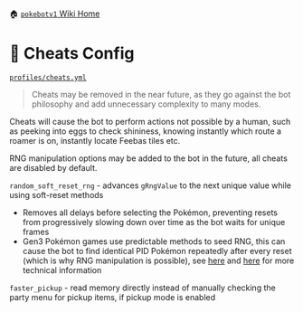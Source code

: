 🏠 [`pokebotv1` Wiki Home](../Readme.md)

# 💎 Cheats Config

[`profiles/cheats.yml`](../../modules/config/templates/cheats.yml)

> Cheats may be removed in the near future, as they go against the bot philosophy and add unnecessary complexity to many modes.

Cheats will cause the bot to perform actions not possible by a human, such as peeking into eggs to check shininess, knowing instantly which route a roamer is on, instantly locate Feebas tiles etc.

RNG manipulation options may be added to the bot in the future, all cheats are disabled by default.

`random_soft_reset_rng` - advances `gRngValue` to the next unique value while using soft-reset methods
- Removes all delays before selecting the Pokémon, preventing resets from progressively slowing down over time as the bot waits for unique frames
- Gen3 Pokémon games use predictable methods to seed RNG, this can cause the bot to find identical PID Pokémon repeatedly after every reset (which is why RNG manipulation is possible), see [here](https://blisy.net/g3/frlg-starter.html) and [here](https://www.smogon.com/forums/threads/rng-manipulation-in-firered-leafgreen-wild-pok%C3%A9mon-supported-in-rng-reporter-9-93.62357/) for more technical information

`faster_pickup` - read memory directly instead of manually checking the party menu for pickup items, if pickup mode is enabled
